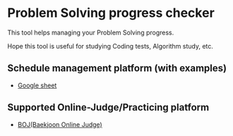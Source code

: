 # Problem Solving progress checker

This tool helps managing your Problem Solving progress.

Hope this tool is useful for studying Coding tests, Algorithm study, etc.

## Schedule management platform (with examples)

* [Google sheet](https://docs.google.com/spreadsheets/d/1v_rteOHSn-MLmNY4rlMrkyVf_rDnRNllI09i7SNOqEg)

## Supported Online-Judge/Practicing platform

* [BOJ(Baekjoon Online Judge)](https://www.acmicpc.net/)

